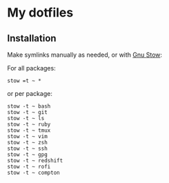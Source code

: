 # My dotfiles

## Installation

Make symlinks manually as needed, or with
[Gnu Stow](https://www.gnu.org/software/stow/):

For all packages:

```
stow =t ~ *
```

or per package:

```
stow -t ~ bash
stow -t ~ git
stow -t ~ ls
stow -t ~ ruby
stow -t ~ tmux
stow -t ~ vim
stow -t ~ zsh
stow -t ~ ssh
stow -t ~ gpg
stow -t ~ redshift
stow -t ~ rofi
stow -t ~ compton
```
